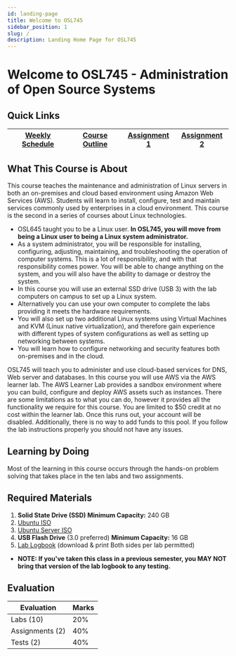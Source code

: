 ```yaml
---
id: landing-page
title: Welcome to OSL745
sidebar_position: 1
slug: /
description: Landing Home Page for OSL745
---
```


# Welcome to OSL745 - Administration of Open Source Systems

## Quick Links

| [Weekly Schedule](./weekly-schedule.md) | [Course Outline](https://apps.senecapolytechnic.ca/ssos/findOutline.do?isLoggedIn=&subjectOrAndTitle=%5BOSL740%5D+Administration+of+Open+Source+Systems&schoolCode=0s867160) | [Assignment 1](/Assignments/assignment1.md) | [Assignment 2](/Assignments/assignment2.md) |
| --------------------------------------- | ---------------------------------------------------------------------------------------------------------------------------------------------------------------------------- | ------------------------------------------- | ------------------------------------------- |

## What This Course is About

This course teaches the maintenance and administration of Linux servers in both an on-premises and cloud based environment using Amazon Web Services (AWS). Students will learn to install, configure, test and maintain services commonly used by enterprises in a cloud environment. This course is the second in a series of courses about Linux technologies.

- OSL645 taught you to be a Linux user. **In OSL745, you will move from being a Linux user to being a Linux system administrator.**
- As a system administrator, you will be responsible for installing, configuring, adjusting, maintaining, and troubleshooting the operation of computer systems. This is a lot of responsibility, and with that responsibility comes power. You will be able to change anything on the system, and you will also have the ability to damage or destroy the system.
- In this course you will use an external SSD drive (USB 3) with the lab computers on campus to set up a Linux system.
- Alternatively you can use your own computer to complete the labs providing it meets the hardware requirements.
- You will also set up two additional Linux systems using Virtual Machines and KVM (Linux native virtualization), and therefore gain experience with different types of system configurations as well as setting up networking between systems.
- You will learn how to configure networking and security features both on-premises and in the cloud.

OSL745 will teach you to administer and use cloud-based services for DNS, Web server and databases.
In this course you will use AWS via the AWS learner lab. The AWS Learner Lab provides a sandbox environment where you can build, configure and deploy AWS assets such as instances. There are some limitations as to what you can do, however it provides all the functionality we require for this course. You are limited to $50 credit at no cost within the learner lab. Once this runs out, your account will be disabled. Additionally, there is no way to add funds to this pool. If you follow the lab instructions properly you should not have any issues.

## Learning by Doing

Most of the learning in this course occurs through the hands-on problem solving that takes place in the ten labs and two assignments.

## Required Materials

1. **Solid State Drive (SSD) Minimum Capacity:** 240 GB
1. [Ubuntu ISO](https://ubuntu.com/download/desktop/thank-you?version=24.04.1&architecture=amd64&lts=true)
1. [Ubuntu Server ISO](https://ubuntu.com/download/server/thank-you?version=24.04.1&architecture=amd64&lts=true)
1. **USB Flash Drive** (3.0 preferred) **Minimum Capacity:** 16 GB
1. [Lab Logbook](/files/OSL745-Logbook-Online.docx) (download & print Both sides per lab permitted)

- **NOTE: If you've taken this class in a previous semester, you MAY NOT bring that version of the lab logbook to any testing.**

## Evaluation

| **Evaluation**  | **Marks** |
| --------------- | --------- |
| Labs (10)       | 20%       |
| Assignments (2) | 40%       |
| Tests (2)       | 40%       |
